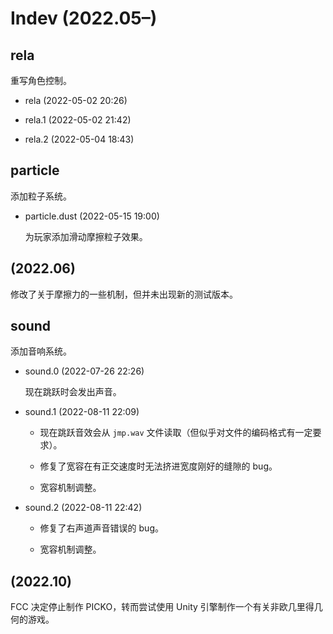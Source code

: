 # Indev (2022.05&ndash;)

## rela

重写角色控制。

  * rela (2022-05-02 20:26)

  * rela.1 (2022-05-02 21:42)

  * rela.2 (2022-05-04 18:43)

## particle

添加粒子系统。

  * particle.dust (2022-05-15 19:00)

    为玩家添加滑动摩擦粒子效果。

## (2022.06)

修改了关于摩擦力的一些机制，但并未出现新的测试版本。

## sound

添加音响系统。

  * sound.0 (2022-07-26 22:26)

    现在跳跃时会发出声音。

  * sound.1 (2022-08-11 22:09)

      * 现在跳跃音效会从 `jmp.wav` 文件读取（但似乎对文件的编码格式有一定要求）。

      * 修复了宽容在有正交速度时无法挤进宽度刚好的缝隙的 bug。

      * 宽容机制调整。

  * sound.2 (2022-08-11 22:42)

      * 修复了右声道声音错误的 bug。

      * 宽容机制调整。

## (2022.10)

FCC 决定停止制作 PICKO，转而尝试使用 Unity 引擎制作一个有关非欧几里得几何的游戏。
